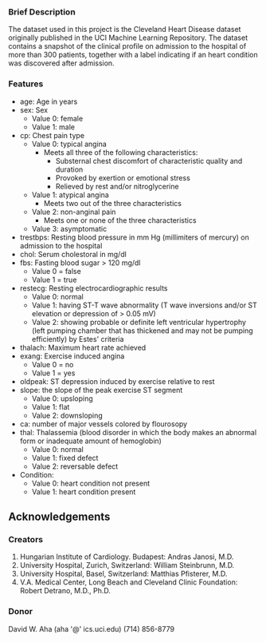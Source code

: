 ### Brief Description

The dataset used in this project is the Cleveland Heart Disease dataset originally published in the UCI Machine Learning Repository. The dataset contains a snapshot of the clinical profile on admission to the hospital of more than 300 patients, together with a label indicating if an heart condition was discovered after admission.

### Features

- age: Age in years
- sex: Sex
    - Value 0: female 
    - Value 1: male
- cp: Chest pain type
    - Value 0: typical angina
        - Meets all three of the following characteristics:
            - Substernal chest discomfort of characteristic quality and duration
            - Provoked by exertion or emotional stress
            - Relieved by rest and/or nitroglycerine
    - Value 1: atypical angina
        - Meets two out of the three characteristics
    - Value 2: non-anginal pain
        - Meets one or none of the three characteristics
    - Value 3: asymptomatic
- trestbps: Resting blood pressure in mm Hg (millimiters of mercury) on admission to the hospital
- chol: Serum cholestoral in mg/dl
- fbs: Fasting blood sugar > 120 mg/dl 
    - Value 0 = false
    - Value 1 = true
- restecg: Resting electrocardiographic results
    - Value 0: normal
    - Value 1: having ST-T wave abnormality (T wave inversions and/or ST elevation or depression of > 0.05 mV)
    - Value 2: showing probable or definite left ventricular hypertrophy (left pumping chamber that has thickened and may not be pumping efficiently) by Estes' criteria
- thalach: Maximum heart rate achieved
- exang: Exercise induced angina 
    - Value 0 = no
    - Value 1 = yes
- oldpeak: ST depression induced by exercise relative to rest
- slope: the slope of the peak exercise ST segment
    - Value 0: upsloping
    - Value 1: flat
    - Value 2: downsloping
- ca: number of major vessels colored by flourosopy
- thal: Thalassemia (blood disorder in which the body makes an abnormal form or inadequate amount of hemoglobin)
    - Value 0: normal 
    - Value 1: fixed defect
    - Value 2: reversable defect
- Condition: 
    - Value 0: heart condition not present 
    - Value 1: heart condition present

## Acknowledgements

### Creators

1. Hungarian Institute of Cardiology. Budapest: Andras Janosi, M.D.
2. University Hospital, Zurich, Switzerland: William Steinbrunn, M.D.
3. University Hospital, Basel, Switzerland: Matthias Pfisterer, M.D.
4. V.A. Medical Center, Long Beach and Cleveland Clinic Foundation: Robert Detrano, M.D., Ph.D. 

### Donor

David W. Aha (aha '@' ics.uci.edu) (714) 856-8779 